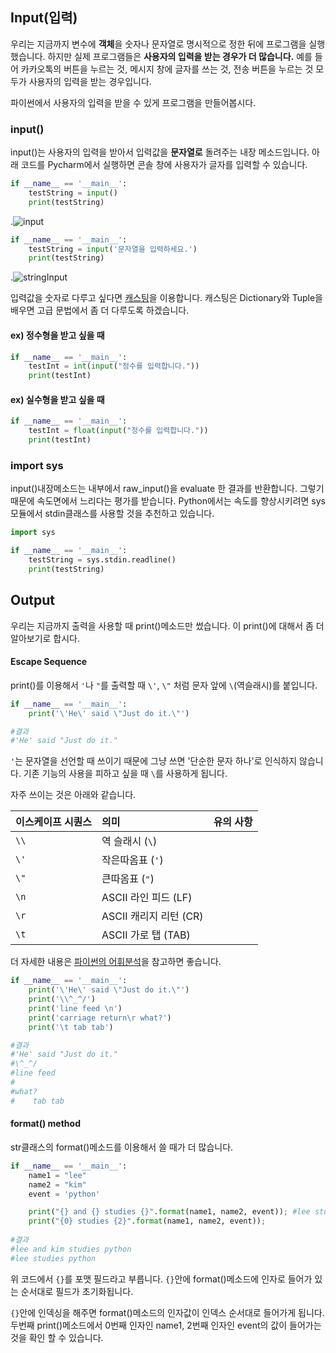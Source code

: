 ## Input(입력)

 우리는 지금까지 변수에 **객체**을 숫자나 문자열로 명시적으로 정한 뒤에 프로그램을 실행했습니다. 하지만 실제 프로그램들은 **사용자의 입력을 받는 경우가 더 많습니다.** 예를 들어 카카오톡의 버튼을 누르는 것, 메시지 창에 글자를 쓰는 것, 전송 버튼을 누르는 것 모두가  사용자의 입력을 받는 경우입니다. 

파이썬에서 사용자의 입력을 받을 수 있게 프로그램을 만들어봅시다. 

### input()

 input()는 사용자의 입력을 받아서 입력값을 **문자열로** 돌려주는 내장 메소드입니다. 아래 코드를 Pycharm에서 실행하면 콘솔 창에 사용자가 글자를 입력할 수 있습니다. 

```python
if __name__ == '__main__':
    testString = input()
    print(testString)
```

.![input](./images/input.png)



```python
if __name__ == '__main__':
    testString = input('문자열을 입력하세요.')
    print(testString)
```

.![stringInput](./images/stringInput.png)



입력값을 숫자로 다루고 싶다면 [캐스팅](./15Casting.md)을 이용합니다. 캐스팅은 Dictionary와 Tuple을 배우면 고급 문법에서 좀 더 다루도록 하겠습니다. 

#### ex) 정수형을 받고 싶을 때

~~~python
if __name__ == '__main__':
    testInt = int(input("정수를 입력합니다."))
    print(testInt)
~~~



#### ex) 실수형을 받고 싶을 때 

~~~python
if __name__ == '__main__':
    testInt = float(input("정수를 입력합니다."))
    print(testInt)
~~~



### import sys

input()내장메소드는 내부에서 raw_input()을 evaluate 한 결과를 반환합니다. 그렇기 때문에 속도면에서 느리다는 평가를 받습니다. Python에서는 속도를 향상시키려면 sys모듈에서 stdin클래스를 사용할 것을 추천하고 있습니다. 

~~~ python
import sys

if __name__ == '__main__':
    testString = sys.stdin.readline()
    print(testString)
~~~



## Output

우리는 지금까지 출력을 사용할 때 print()메소드만 썼습니다. 이 print()에 대해서 좀 더 알아보기로 합시다.

#### Escape Sequence

print()를 이용해서 `'`나 `"`를 출력할 때 `\'`, `\"` 처럼 문자 앞에 `\`(역슬래시)를 붙입니다. 

~~~python
if __name__ == '__main__':
    print('\'He\' said \"Just do it.\"')

#결과
#'He' said "Just do it."
~~~

`'`는 문자열을 선언할 때 쓰이기 때문에 그냥 쓰면 '단순한 문자 하나'로 인식하지 않습니다. 기존 기능의 사용을 피하고 싶을 때  `\`를 사용하게 됩니다. 

자주 쓰이는 것은 아래와 같습니다. 

| 이스케이프 시퀀스 | 의미                   | 유의 사항 |
| :---------------- | :--------------------- | :-------- |
| `\\`              | 역 슬래시 (`\`)        |           |
| `\'`              | 작은따옴표 (`'`)       |           |
| `\"`              | 큰따옴표 (`"`)         |           |
| `\n`              | ASCII 라인 피드 (LF)   |           |
| `\r`              | ASCII 캐리지 리턴 (CR) |           |
| `\t`              | ASCII 가로 탭 (TAB)    |           |

 더 자세한 내용은 [파이썬의 어휘분석](https://docs.python.org/ko/3/reference/lexical_analysis.html#literals)을 참고하면 좋습니다. 

~~~python
if __name__ == '__main__':
    print('\'He\' said \"Just do it.\"')
    print('\\^_^/')
    print('line feed \n')
    print('carriage return\r what?')
    print('\t tab tab')

#결과
#'He' said "Just do it."
#\^_^/
#line feed 
#
#what?
#	 tab tab
~~~



#### format() method

str클래스의 format()메소드를 이용해서 쓸 때가 더 많습니다. 

~~~python
if __name__ == '__main__':
    name1 = "lee"
    name2 = "kim"
    event = 'python'

    print("{} and {} studies {}".format(name1, name2, event)); #lee studies python
    print("{0} studies {2}".format(name1, name2, event));
   
#결과
#lee and kim studies python
#lee studies python
~~~

위 코드에서 `{}`를 포맷 필드라고 부릅니다. `{}`안에 format()메소드에 인자로 들어가 있는 순서대로 필드가 초기화됩니다.  

`{}`안에 인덱싱을 해주면 format()메소드의 인자값이 인덱스 순서대로 들어가게 됩니다. 두번째 print()메소드에서 0번째 인자인 name1, 2번째 인자인 event의 값이 들어가는 것을 확인 할 수 있습니다. 







